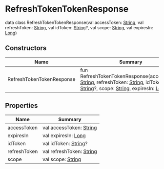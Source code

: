 # RefreshTokenTokenResponse


data class RefreshTokenTokenResponse(val accessToken: [String](https://kotlinlang.org/api/latest/jvm/stdlib/kotlin/-string/index.html), val refreshToken: [String](https://kotlinlang.org/api/latest/jvm/stdlib/kotlin/-string/index.html), val idToken: [String](https://kotlinlang.org/api/latest/jvm/stdlib/kotlin/-string/index.html)?, val scope: [String](https://kotlinlang.org/api/latest/jvm/stdlib/kotlin/-string/index.html), val expiresIn: [Long](https://kotlinlang.org/api/latest/jvm/stdlib/kotlin/-long/index.html))

## Constructors

| Name | Summary |
|---|---|
| RefreshTokenTokenResponse | fun RefreshTokenTokenResponse(accessToken: [String](https://kotlinlang.org/api/latest/jvm/stdlib/kotlin/-string/index.html), refreshToken: [String](https://kotlinlang.org/api/latest/jvm/stdlib/kotlin/-string/index.html), idToken: [String](https://kotlinlang.org/api/latest/jvm/stdlib/kotlin/-string/index.html)?, scope: [String](https://kotlinlang.org/api/latest/jvm/stdlib/kotlin/-string/index.html), expiresIn: [Long](https://kotlinlang.org/api/latest/jvm/stdlib/kotlin/-long/index.html)) |

## Properties

| Name | Summary |
|---|---|
| accessToken | val accessToken: [String](https://kotlinlang.org/api/latest/jvm/stdlib/kotlin/-string/index.html) |
| expiresIn | val expiresIn: [Long](https://kotlinlang.org/api/latest/jvm/stdlib/kotlin/-long/index.html) |
| idToken | val idToken: [String](https://kotlinlang.org/api/latest/jvm/stdlib/kotlin/-string/index.html)? |
| refreshToken | val refreshToken: [String](https://kotlinlang.org/api/latest/jvm/stdlib/kotlin/-string/index.html) |
| scope | val scope: [String](https://kotlinlang.org/api/latest/jvm/stdlib/kotlin/-string/index.html) |
